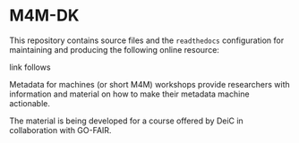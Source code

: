 # M4M-DK

This repository contains source files and the `readthedocs` configuration for maintaining and producing the following online resource:

link follows

Metadata for machines (or short M4M) workshops provide researchers with information and material on how to make their metadata machine actionable. 

The material is being developed for a course offered by DeiC in collaboration with GO-FAIR.
